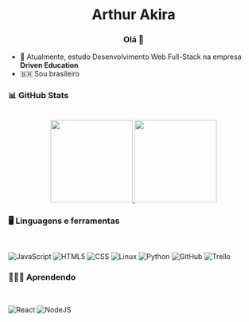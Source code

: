 <h1 align="center">Arthur Akira</h1>
<h3 align="center">Olá 👋</h3>

- 🌱  Atualmente, estudo Desenvolvimento Web Full-Stack na empresa **Driven Education**
- 🇧🇷  Sou brasileiro

### 📊 GitHub Stats
<br>
<a href="https://github.com/akiraTatesawa">
  <div align="center">
    <img height="165em" src="https://github-readme-stats.vercel.app/api/top-langs/?username=akiraTatesawa&layout=compact&theme=dracula" />
    <img height="165em" src="https://github-readme-stats.vercel.app/api?username=akiraTatesawa&layout=compact&theme=dracula" />
  </div>
</a>

### 🖥 Linguagens e ferramentas
<br>

![JavaScript](https://img.shields.io/badge/JavaScript-F7DF1E?style=for-the-badge&logo=javascript&logoColor=black)
![HTML5](https://img.shields.io/badge/HTML5-E34F26?style=for-the-badge&logo=html5&logoColor=white)
![CSS](https://img.shields.io/badge/CSS-1572B6?style=for-the-badge&logo=css3&logoColor=white)
![Linux](https://img.shields.io/badge/Linux-FCC624?style=for-the-badge&logo=linux&logoColor=black)
![Python](https://img.shields.io/badge/Python-3776AB?style=for-the-badge&logo=python&logoColor=white)
![GitHub](https://img.shields.io/badge/GitHub-000000?style=for-the-badge&logo=github&logoColor=white)
![Trello](https://img.shields.io/badge/Trello-0052CC?style=for-the-badge&logo=trello&logoColor=white)

### 🧑🏻‍💻 Aprendendo
<br>

![React](https://img.shields.io/badge/React-20232A?style=for-the-badge&logo=react&logoColor=61DAFB)
![NodeJS](https://img.shields.io/badge/Node.js-43853D?style=for-the-badge&logo=node.js&logoColor=white)
